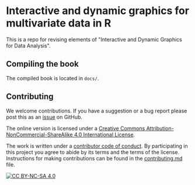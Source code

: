 # Interactive and dynamic graphics for multivariate data in R
This is a repo for revising elements of "Interactive and Dynamic Graphics for Data Analysis". 

## Compiling the book

The compiled book is located in `docs/`.

## Contributing

We welcome contributions. If you have a suggestion or a bug report please post this as an [issue](https://github.com/dicook/mulgar_book/issues) on GitHub.

The online version is licensed under a
[Creative Commons Attribution-NonCommercial-ShareAlike 4.0 International License][cc-by-nc-sa].

The work is written under a [contributor code of conduct](https://github.com/dicook/mulgar_book/CODE_OF_CONDUCT.md). By participating in this project you agree to abide by its terms and the terms of the license. Instructions for making contributions can be found in the [contributing.md](https://github.com/dicook/mulgar_book/contributing.md) file.

[![CC BY-NC-SA 4.0][cc-by-nc-sa-image]][cc-by-nc-sa]

[cc-by-nc-sa]: http://creativecommons.org/licenses/by-nc-sa/4.0/
[cc-by-nc-sa-image]: https://licensebuttons.net/l/by-nc-sa/4.0/88x31.png
[cc-by-nc-sa-shield]: https://img.shields.io/badge/License-CC%20BY--NC--SA%204.0-lightgrey.svg